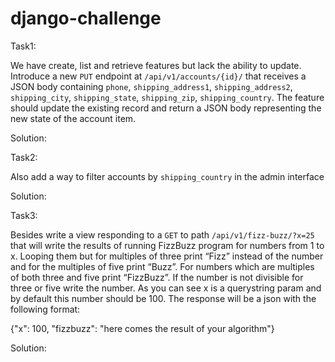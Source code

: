 # django-challenge

Task1:


We have create, list and retrieve features but lack the ability to update. Introduce a new `PUT` endpoint at `/api/v1/accounts/{id}/` that receives a JSON body containing `phone`, `shipping_address1`, `shipping_address2`, `shipping_city`, `shipping_state`, `shipping_zip`,
`shipping_country`. The feature should update the existing record and return a JSON body representing the new state of the account item.


Solution:


Task2:


Also add a way to filter accounts by `shipping_country` in the admin interface


Solution:


Task3:


Besides write a view responding to a `GET` to path `/api/v1/fizz-buzz/?x=25` that will write the results of running FizzBuzz program for numbers from 1 to x. 
Looping them but for multiples of three print “Fizz” instead of the number and for the multiples of five print “Buzz”. For numbers which are multiples of both three and five print “FizzBuzz”. If the number is not divisible for three or five write the number.
As you can see x is a querystring param and by default this number should be 100. The response will be a json with the following format:

{"x": 100, "fizzbuzz": "here comes the result of your algorithm"}

Solution: